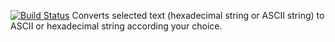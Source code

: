 [![Build Status](https://travis-ci.org/beyazc/vscode-converter.svg?branch=master)](https://travis-ci.org/beyazc/vscode-converter)
Converts selected text (hexadecimal string or ASCII string) to ASCII or hexadecimal string according your choice.

